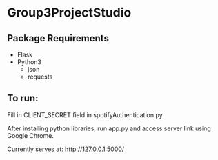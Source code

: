 # Group3ProjectStudio
## Package Requirements
- Flask
- Python3
  - json
  - requests
  
## To run:
Fill in CLIENT_SECRET field in spotifyAuthentication.py. 

After installing python libraries, run app.py and access server link using Google Chrome.

Currently serves at: http://127.0.0.1:5000/


